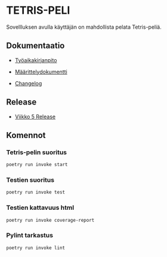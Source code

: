 # TETRIS-PELI

Sovellluksen avulla käyttäjän on mahdollista pelata Tetris-peliä.

## Dokumentaatio

* [Työaikakirjanpito](tetris/dokumentaatio/tuntikirjanpito.md)

* [Määrittelydokumentti](tetris/dokumentaatio/maarittelydokumentti.md)

* [Changelog](tetris/dokumentaatio/changelog.md)

## Release

* [Viikko 5 Release](https://github.com/mkekola/Ohjelmistotekniikka/releases/tag/viikko5)

## Komennot

### Tetris-pelin suoritus

```bash
poetry run invoke start
```

### Testien suoritus

```bash
poetry run invoke test
```

### Testien kattavuus html

```bash
poetry run invoke coverage-report
```

### Pylint tarkastus

```bash
poetry run invoke lint
```

